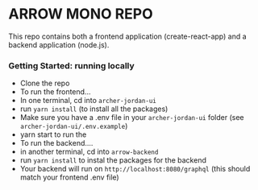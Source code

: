# ARROW MONO REPO

This repo contains both a frontend application (create-react-app) and a backend application (node.js).

### Getting Started: running locally

- Clone the repo
- To run the frontend...
- In one terminal, cd into `archer-jordan-ui`
- run `yarn install` (to install all the packages)
- Make sure you have a .env file in your `archer-jordan-ui` folder (see `archer-jordan-ui/.env.example`)
- yarn start to run the
- To run the backend....
- in another terminal, cd into `arrow-backend`
- run `yarn install` to instal the packages for the backend
- Your backend will run on `http://localhost:8080/graphql` (this should match your frontend .env file)
